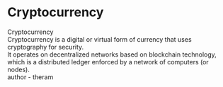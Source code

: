 # Cryptocurrency
Cryptocurrency
<br>
Cryptocurrency is a digital or virtual form of currency that uses cryptography for security. 
<br>
It operates on decentralized networks based on blockchain technology, which is a distributed ledger enforced by a network of computers (or nodes).
<br>
author - theram
